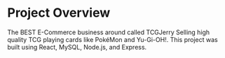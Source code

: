 # Project Overview

The BEST E-Commerce business around called TCGJerry Selling high quality TCG playing cards like PokéMon and Yu-Gi-OH!. This project was built using React, MySQL, Node.js, and Express.
